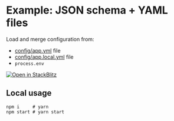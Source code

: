 # Example: JSON schema + YAML files

Load and merge configuration from:
 
* [config/app.yml](config/app.yml) file
* [config/app.local.yml](config/app.local.yml) file
* `process.env`

[![Open in StackBlitz](https://developer.stackblitz.com/img/open_in_stackblitz.svg)](https://stackblitz.com/github/mckacz/omniconfig/tree/main/examples/json-schema-yaml-files)

## Local usage

```shell
npm i     # yarn
npm start # yarn start
```
